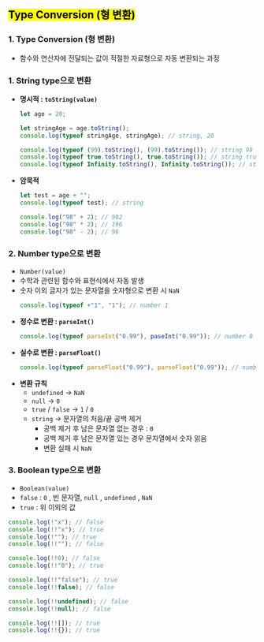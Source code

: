 ## <mark color="#fbc956">Type Conversion (형 변환)</mark>

### 1. Type Conversion (형 변환)

- 함수와 연산자에 전달되는 값이 적절한 자료형으로 자동 변환되는 과정

### 1. String type으로 변환

- **명시적 : `toString(value)`**
  ```jsx
  let age = 20;

  let stringAge = age.toString();
  console.log(typeof stringAge, stringAge); // string, 20

  console.log(typeof (99).toString(), (99).toString()); // string 99
  console.log(typeof true.toString(), true.toString()); // string true
  console.log(typeof Infinity.toString(), Infinity.toString()); // string Infinity
  ```
- **암묵적**
  ```jsx
  let test = age + "";
  console.log(typeof test); // string

  console.log("98" + 2); // 982
  console.log("98" * 2); // 196
  console.log("98" - 2); // 96
  ```

### 2. Number type으로 변환

- `Number(value)`
- 수학과 관련된 함수와 표현식에서 자동 발생
- 숫자 이외 글자가 있는 문자열을 숫자형으로 변환 시 `NaN`
  ```jsx
  console.log(typeof +"1", "1"); // number 1
  ```
- **정수로 변환 : `parseInt()`**
  ```jsx
  console.log(typeof parseInt("0.99"), paseInt("0.99")); // number 0
  ```
- **실수로 변환 : `parseFloat()`**
  ```jsx
  console.log(typeof parseFloat("0.99"), parseFloat("0.99")); // number 0.99
  ```
- **변환 규칙**
  - `undefined` → `NaN`
  - `null` → `0`
  - `true` / `false` → `1` / `0`
  - `string` → 문자열의 처음/끝 공백 제거
    - 공백 제거 후 남은 문자열 없는 경우 : `0`
    - 공백 제거 후 남은 문자열 있는 경우 문자열에서 숫자 읽음
    - 변환 실패 시 `NaN`

### 3. Boolean type으로 변환

- `Boolean(value)`
- `false` : `0` , 빈 문자열, `null` , `undefined` , `NaN`
- `true` : 위 이외의 값

```jsx
console.log(!"x"); // false
console.log(!!"x"); // true
console.log(!""); // true
console.log(!!""); // false

console.log(!!0); // false
console.log(!!"0"); // true

console.log(!!"false"); // true
console.log(!!false); // false

console.log(!!undefined); // false
console.log(!!null); // false

console.log(!![]); // true
console.log(!!{}); // true
```
